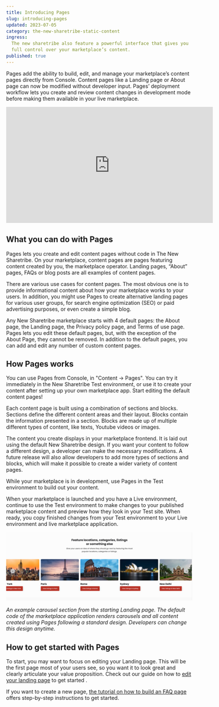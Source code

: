```yaml
---
title: Introducing Pages
slug: introducing-pages
updated: 2023-07-05
category: the-new-sharetribe-static-content
ingress:
  The new sharetribe also feature a powerful interface that gives you
  full control over your marketplace’s content.
published: true
---
```


Pages add the ability to build, edit, and manage your marketplace’s
content pages directly from Console. Content pages like a Landing page
or About page can now be modified without developer input. Pages’
deployment workflow lets you create and review content changes in
development mode before making them available in your live marketplace.

<iframe width="560" height="315" src="https://www.youtube.com/embed/pkMKt1-L09w" title="YouTube video player" frameborder="0" allow="accelerometer; autoplay; clipboard-write; encrypted-media; gyroscope; picture-in-picture; web-share" allowfullscreen></iframe>

## What you can do with Pages

Pages lets you create and edit content pages without code in The New
Sharetribe. On your marketplace, content pages are pages featuring
content created by you, the marketplace operator. Landing pages, “About”
pages, FAQs or blog posts are all examples of content pages.

There are various use cases for content pages. The most obvious one is
to provide informational content about how your marketplace works to
your users. In addition, you might use Pages to create alternative
landing pages for various user groups, for search engine optimization
(SEO) or paid advertising purposes, or even create a simple blog.

Any New Sharetribe marketplace starts with 4 default pages: the About
page, the Landing page, the Privacy policy page, and Terms of use page.
Pages lets you edit these default pages, but, with the exception of the
About Page, they cannot be removed. In addition to the default pages,
you can add and edit any number of custom content pages.

## How Pages works

You can use Pages from Console, in "Content -> Pages". You can try it
immediately in the New Sharetribe Test environment, or use it to create
your content after setting up your own marketplace app. Start editing
the default content pages!

Each content page is built using a combination of sections and blocks.
Sections define the different content areas and their layout. Blocks
contain the information presented in a section. Blocks are made up of
multiple different types of content, like texts, Youtube videos or
images.

The content you create displays in your marketplace frontend. It is laid
out using the default New Sharetribe design. If you want your content to
follow a different design, a developer can make the necessary
modifications. A future release will also allow developers to add more
types of sections and blocks, which will make it possible to create a
wider variety of content pages.

While your marketplace is in development, use Pages in the Test
environment to build out your content.

When your marketplace is launched and you have a Live environment,
continue to use the Test environment to make changes to your published
marketplace content and preview how they look in your Test site. When
ready, you copy finished changes from your Test environment to your Live
environment and live marketplace application.

![carousel-example](./carousel-example.png)

_An example carousel section from the starting Landing page. The default
code of the marketplace application renders carousels and all content
created using Pages following a standard design. Developers can change
this design anytime._

## How to get started with Pages

To start, you may want to focus on editing your Landing page. This will
be the first page most of your users see, so you want it to look great
and clearly articulate your value proposition. Check out our guide on
how to
[edit your landing page](https://www.sharetribe.com/docs/the-new-sharetribe/how-to-edit-content-pages-in-console/)
to get started .

If you want to create a new page,
[the tutorial on how to build an FAQ page](https://www.sharetribe.com/docs/the-new-sharetribe/how-to-create-an-faq-page/)
offers step-by-step instructions to get started.
